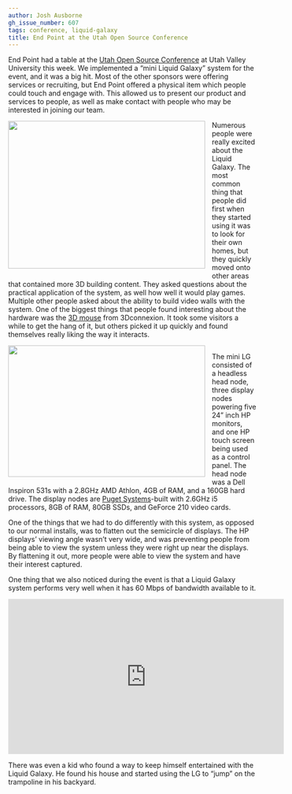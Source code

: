 ```yaml
---
author: Josh Ausborne
gh_issue_number: 607
tags: conference, liquid-galaxy
title: End Point at the Utah Open Source Conference
---
```




End Point had a table at the [Utah Open Source Conference](https://web.archive.org/web/20120525040559/http://conference.utos.org/) at Utah Valley University this week.  We implemented a “mini Liquid Galaxy” system for the event, and it was a big hit.  Most of the other sponsors were offering services or recruiting, but End Point offered a physical item which people could touch and engage with. This allowed us to present our product and services to people, as well as make contact with people who may be interested in joining our team.

<div class="separator" style="clear: both; text-align: center;"><a href="/blog/2012/05/05/end-point-at-utah-open-source/image-0-big.jpeg" imageanchor="1" style="clear:left; float:left;margin-right:1em; margin-bottom:1em"><img border="0" height="300" src="/blog/2012/05/05/end-point-at-utah-open-source/image-0.jpeg" width="400"/></a></div>

Numerous people were really excited about the Liquid Galaxy.  The most common thing that people did first when they started using it was to look for their own homes, but they quickly moved onto other areas that contained more 3D building content.  They asked questions about the practical application of the system, as well how well it would play games.  Multiple other people asked about the ability to build video walls with the system.  One of the biggest things that people found interesting about the hardware was the [3D mouse](https://www.3dconnexion.com/products/spacenavigator.html) from 3Dconnexion.  It took some visitors a while to get the hang of it, but others picked it up quickly and found themselves really liking the way it interacts.

<div class="separator" style="clear: both; text-align: center;"><a href="/blog/2012/05/05/end-point-at-utah-open-source/image-1-big.jpeg" imageanchor="1" style="clear:left; float:left;margin-right:1em; margin-bottom:1em"><img border="0" height="267" src="/blog/2012/05/05/end-point-at-utah-open-source/image-1.jpeg" width="400"/></a></div>

The mini LG consisted of a headless head node, three display nodes powering five 24” inch HP monitors, and one HP touch screen being used as a control panel.  The head node was a Dell Inspiron 531s with a 2.8GHz AMD Athlon, 4GB of RAM, and a 160GB hard drive.  The display nodes are [Puget Systems](https://www.pugetsystems.com/)-built with 2.6GHz i5 processors, 8GB of RAM, 80GB SSDs, and GeForce 210 video cards.

One of the things that we had to do differently with this system, as opposed to our normal installs, was to flatten out the semicircle of displays.  The HP displays’ viewing angle wasn’t very wide, and was preventing people from being able to view the system unless they were right up near the displays.  By flattening it out, more people were able to view the system and have their interest captured.

One thing that we also noticed during the event is that a Liquid Galaxy system performs very well when it has 60 Mbps of  bandwidth available to it.

<iframe allowfullscreen="" frameborder="0" height="315" src="https://www.youtube.com/embed/3W-tZxDFNV4" width="560"></iframe>

There was even a kid who found a way to keep himself entertained with the Liquid Galaxy.  He found his house and started using the LG to “jump” on the trampoline in his backyard.


